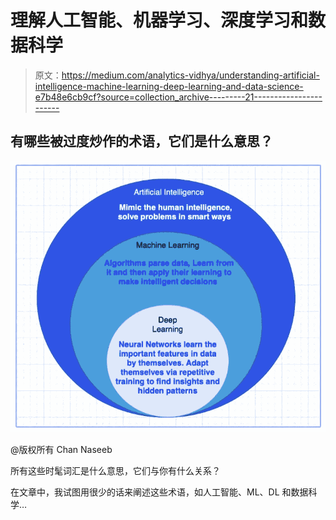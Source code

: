 # 理解人工智能、机器学习、深度学习和数据科学

> 原文：<https://medium.com/analytics-vidhya/understanding-artificial-intelligence-machine-learning-deep-learning-and-data-science-e7b48e6cb9cf?source=collection_archive---------21----------------------->

## 有哪些被过度炒作的术语，它们是什么意思？

![](img/ef771484ab3635a26475ec92897248d5.png)

@版权所有 Chan Naseeb

所有这些时髦词汇是什么意思，它们与你有什么关系？

在文章中，我试图用很少的话来阐述这些术语，如人工智能、ML、DL 和数据科学…